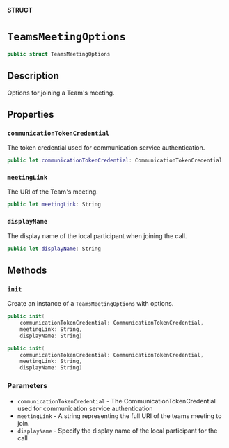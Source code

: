 **STRUCT**

# `TeamsMeetingOptions`

```swift
public struct TeamsMeetingOptions
```

## Description

Options for joining a Team's meeting.

## Properties

### `communicationTokenCredential`

The token credential used for communication service authentication.

```swift
public let communicationTokenCredential: CommunicationTokenCredential
```

### `meetingLink`

The URI of the Team's meeting.

```swift
public let meetingLink: String
```

### `displayName`

The display name of the local participant when joining the call.

```swift
public let displayName: String
```

## Methods

### `init`

Create an instance of a `TeamsMeetingOptions` with options.

```swift
public init(
    communicationTokenCredential: CommunicationTokenCredential,
    meetingLink: String,
    displayName: String)
```

```swift
public init(
    communicationTokenCredential: CommunicationTokenCredential,
    meetingLink: String,
    displayName: String)
```
### Parameters
* `communicationTokenCredential` - The CommunicationTokenCredential used for communication service authentication
* `meetingLink` - A string representing the full URI of the teams meeting to join.
* `displayName` - Specify the display name of the local participant for the call
